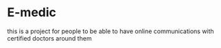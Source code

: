 # E-medic
this is a project for people to be able to have online communications with certified doctors around them
